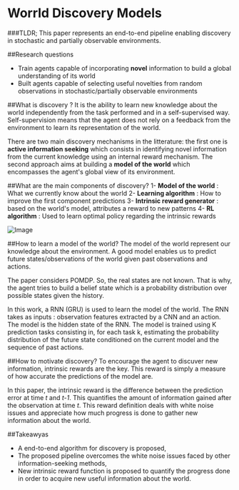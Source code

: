 # Worrld Discovery Models

###TLDR; This paper represents an end-to-end pipeline enabling discovery in
stochastic and partially observable environments.

##Research questions
* Train agents capable of incorporating **novel** information to build
  a global understanding of its world
* Built agents capable of selecting useful novelties from random observations
  in stochastic/partially observable environments

##What is discovery ?
It is the ability to learn new knowledge about the world independently from
the task performed and in a self-supervised way. Self-supervision means that
the agent does not rely on a feedback from the environment to learn its
representation of the world.

There are two main discovery mechanisms in the litterature: the first one is 
**active information seeking** which consists in identifying novel information 
from the current knowledge using an internal reward mechanism. The second 
approach aims at building a **model of the world** which encompasses the agent's 
global view of its environment.

##What are the main components of discovery?
1- **Model of the world** : What we currently know about the world
2- **Learning algorithm** : How to improve the first component predictions
3- **Intrinsic reward generator** : based on the world's model, attributes
a reward to new patterns
4- **RL algorithm** : Used to learn optimal policy regarding the intrinsic
rewards

![Image]("./images/discovery-cycle.png")

##How to learn a model of the world?
The model of the world represent our knowledge about the environment. A good
model enables us to predict future states/observations of the world given past
observations and actions.

The paper considers POMDP. So, the real states are not known. That is why, the
agent tries to build a belief state which is a probability distribution over
possible states given the history.

In this work, a RNN (GRU) is used to learn the model of the world. The RNN
takes as inputs : observation features extracted by a CNN and an action. The
model is the hidden state of the RNN. The model is trained using K prediction
tasks consisting in, for each task k, estimating the probability distribution of
the future state conditioned on the current model and the sequence of past actions.

##How to motivate discovery?
To encourage the agent to discuver new information, intrinsic rewards are the
key. This reward is simply a measure of how accurate the predictions of the
model are.

In this paper, the intrinsic reward is the difference between the prediction
error at time _t_ and _t-1_. This quantifies the amount of information gained
after the observation at time _t_.
This reward definition deals with white noise issues and appreciate how much
progress is done to gather new information about the world.

##Takeawyas
* A end-to-end algorithm for discovery is proposed,
* The proposed pipeline overcomes the white noise issues faced by other
  information-seeking methods,
* New intrinsic reward function is proposed to quantify the progress done in
  order to acquire new useful information about the world.

